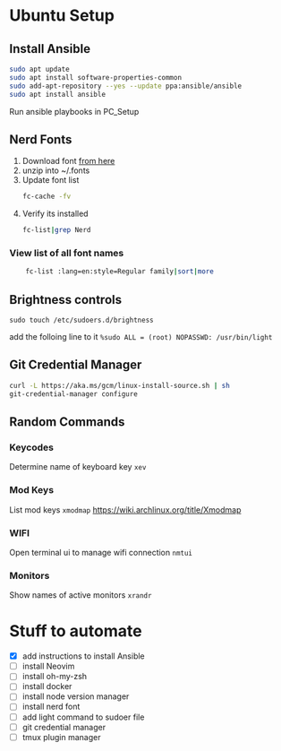 # Ubuntu Setup
## Install Ansible
```bash
sudo apt update
sudo apt install software-properties-common
sudo add-apt-repository --yes --update ppa:ansible/ansible
sudo apt install ansible
```
Run ansible playbooks in PC_Setup
## Nerd Fonts
1. Download font [from here](https://www.nerdfonts.com/font-downloads)
2. unzip into ~/.fonts
3. Update font list
   ```bash
   fc-cache -fv
   ```
4. Verify its installed
   ```bash
   fc-list|grep Nerd
   ```
### View list of all font names
```bash
    fc-list :lang=en:style=Regular family|sort|more
```
## Brightness controls
```sudo touch /etc/sudoers.d/brightness```

add the folloing line to it
```%sudo ALL = (root) NOPASSWD: /usr/bin/light```

## Git Credential Manager
```bash
curl -L https://aka.ms/gcm/linux-install-source.sh | sh
git-credential-manager configure
```

## Random Commands

### Keycodes
Determine name of keyboard key
``` xev ```
### Mod Keys
List mod keys
```xmodmap```
https://wiki.archlinux.org/title/Xmodmap

### WIFI
Open terminal ui to manage wifi connection
```nmtui```

### Monitors
Show names of active monitors
```xrandr```

# Stuff to automate
- [x] add instructions to install Ansible
- [ ] install Neovim
- [ ] install oh-my-zsh
- [ ] install docker
- [ ] install node version manager
- [ ] install nerd font
- [ ] add light command to sudoer file
- [ ] git credential manager
- [ ] tmux plugin manager
